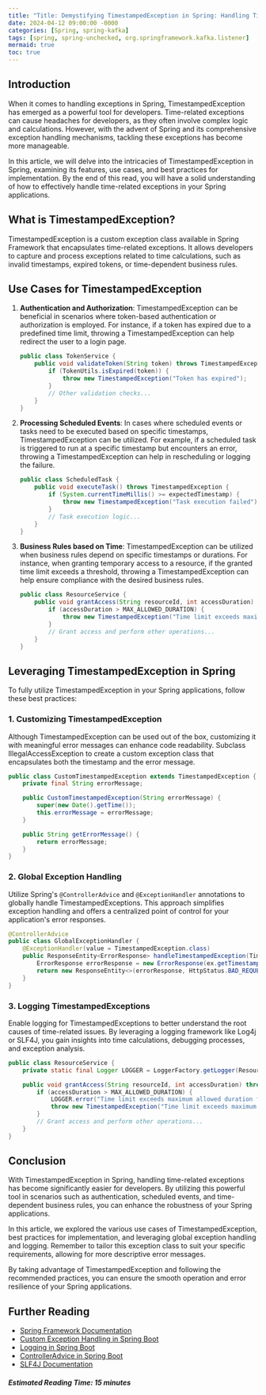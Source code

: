 ```yaml
---
title: "Title: Demystifying TimestampedException in Spring: Handling Time-related Exceptions with Ease"
date: 2024-04-12 09:00:00 -0000
categories: [Spring, spring-kafka]
tags: [spring, spring-unchecked, org.springframework.kafka.listener]
mermaid: true
toc: true
---
```



## Introduction
When it comes to handling exceptions in Spring, TimestampedException has emerged as a powerful tool for developers. Time-related exceptions can cause headaches for developers, as they often involve complex logic and calculations. However, with the advent of Spring and its comprehensive exception handling mechanisms, tackling these exceptions has become more manageable.

In this article, we will delve into the intricacies of TimestampedException in Spring, examining its features, use cases, and best practices for implementation. By the end of this read, you will have a solid understanding of how to effectively handle time-related exceptions in your Spring applications.

## What is TimestampedException?
TimestampedException is a custom exception class available in Spring Framework that encapsulates time-related exceptions. It allows developers to capture and process exceptions related to time calculations, such as invalid timestamps, expired tokens, or time-dependent business rules.

## Use Cases for TimestampedException
1. **Authentication and Authorization**: TimestampedException can be beneficial in scenarios where token-based authentication or authorization is employed. For instance, if a token has expired due to a predefined time limit, throwing a TimestampedException can help redirect the user to a login page.
   
   ```java
   public class TokenService {
       public void validateToken(String token) throws TimestampedException {
           if (TokenUtils.isExpired(token)) {
               throw new TimestampedException("Token has expired");
           }
           // Other validation checks...
       }
   }
   ```

2. **Processing Scheduled Events**: In cases where scheduled events or tasks need to be executed based on specific timestamps, TimestampedException can be utilized. For example, if a scheduled task is triggered to run at a specific timestamp but encounters an error, throwing a TimestampedException can help in rescheduling or logging the failure.

   ```java
   public class ScheduledTask {
       public void executeTask() throws TimestampedException {
           if (System.currentTimeMillis() >= expectedTimestamp) {
               throw new TimestampedException("Task execution failed");
           }
           // Task execution logic...
       }
   }
   ```

3. **Business Rules based on Time**: TimestampedException can be utilized when business rules depend on specific timestamps or durations. For instance, when granting temporary access to a resource, if the granted time limit exceeds a threshold, throwing a TimestampedException can help ensure compliance with the desired business rules.

   ```java
   public class ResourceService {
       public void grantAccess(String resourceId, int accessDuration) throws TimestampedException {
           if (accessDuration > MAX_ALLOWED_DURATION) {
               throw new TimestampedException("Time limit exceeds maximum allowed duration");
           }
           // Grant access and perform other operations...
       }
   }
   ```

## Leveraging TimestampedException in Spring
To fully utilize TimestampedException in your Spring applications, follow these best practices:

### 1. Customizing TimestampedException
Although TimestampedException can be used out of the box, customizing it with meaningful error messages can enhance code readability. Subclass IllegalAccessException to create a custom exception class that encapsulates both the timestamp and the error message.

```java
public class CustomTimestampedException extends TimestampedException {
    private final String errorMessage;

    public CustomTimestampedException(String errorMessage) {
        super(new Date().getTime());
        this.errorMessage = errorMessage;
    }

    public String getErrorMessage() {
        return errorMessage;
    }
}
```

### 2. Global Exception Handling
Utilize Spring's `@ControllerAdvice` and `@ExceptionHandler` annotations to globally handle TimestampedExceptions. This approach simplifies exception handling and offers a centralized point of control for your application's error responses.

```java
@ControllerAdvice
public class GlobalExceptionHandler {
    @ExceptionHandler(value = TimestampedException.class)
    public ResponseEntity<ErrorResponse> handleTimestampedException(TimestampedException ex) {
        ErrorResponse errorResponse = new ErrorResponse(ex.getTimestamp(), ex.getMessage());
        return new ResponseEntity<>(errorResponse, HttpStatus.BAD_REQUEST);
    }
}
```

### 3. Logging TimestampedExceptions
Enable logging for TimestampedExceptions to better understand the root causes of time-related issues. By leveraging a logging framework like Log4j or SLF4J, you gain insights into time calculations, debugging processes, and exception analysis.

```java
public class ResourceService {
    private static final Logger LOGGER = LoggerFactory.getLogger(ResourceService.class);

    public void grantAccess(String resourceId, int accessDuration) throws TimestampedException {
        if (accessDuration > MAX_ALLOWED_DURATION) {
            LOGGER.error("Time limit exceeds maximum allowed duration for resource: {}", resourceId);
            throw new TimestampedException("Time limit exceeds maximum allowed duration");
        }
        // Grant access and perform other operations...
    }
}
```

## Conclusion
With TimestampedException in Spring, handling time-related exceptions has become significantly easier for developers. By utilizing this powerful tool in scenarios such as authentication, scheduled events, and time-dependent business rules, you can enhance the robustness of your Spring applications.

In this article, we explored the various use cases of TimestampedException, best practices for implementation, and leveraging global exception handling and logging. Remember to tailor this exception class to suit your specific requirements, allowing for more descriptive error messages.

By taking advantage of TimestampedException and following the recommended practices, you can ensure the smooth operation and error resilience of your Spring applications.

## Further Reading
- [Spring Framework Documentation](https://docs.spring.io/spring-framework/docs/current/reference/html/)
- [Custom Exception Handling in Spring Boot](https://www.baeldung.com/spring-boot-custom-error-page)
- [Logging in Spring Boot](https://www.baeldung.com/spring-boot-logging)
- [ControllerAdvice in Spring Boot](https://www.baeldung.com/exception-handling-for-rest-with-spring)
- [SLF4J Documentation](http://www.slf4j.org/manual.html)

##### Estimated Reading Time: 15 minutes